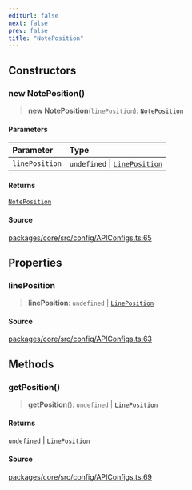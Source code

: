 ```yaml
---
editUrl: false
next: false
prev: false
title: "NotePosition"
---
```


## Constructors

### new NotePosition()

> **new NotePosition**(`linePosition`): [`NotePosition`](/obsidian-meta-bind-plugin-docs/api/classes/noteposition/)

#### Parameters

| Parameter | Type |
| :------ | :------ |
| `linePosition` | `undefined` \| [`LinePosition`](/obsidian-meta-bind-plugin-docs/api/interfaces/lineposition/) |

#### Returns

[`NotePosition`](/obsidian-meta-bind-plugin-docs/api/classes/noteposition/)

#### Source

[packages/core/src/config/APIConfigs.ts:65](https://github.com/mProjectsCode/obsidian-meta-bind-plugin/blob/5952743cb03c16c1a586df9c5fea8ee1061e6cec/packages/core/src/config/APIConfigs.ts#L65)

## Properties

### linePosition

> **linePosition**: `undefined` \| [`LinePosition`](/obsidian-meta-bind-plugin-docs/api/interfaces/lineposition/)

#### Source

[packages/core/src/config/APIConfigs.ts:63](https://github.com/mProjectsCode/obsidian-meta-bind-plugin/blob/5952743cb03c16c1a586df9c5fea8ee1061e6cec/packages/core/src/config/APIConfigs.ts#L63)

## Methods

### getPosition()

> **getPosition**(): `undefined` \| [`LinePosition`](/obsidian-meta-bind-plugin-docs/api/interfaces/lineposition/)

#### Returns

`undefined` \| [`LinePosition`](/obsidian-meta-bind-plugin-docs/api/interfaces/lineposition/)

#### Source

[packages/core/src/config/APIConfigs.ts:69](https://github.com/mProjectsCode/obsidian-meta-bind-plugin/blob/5952743cb03c16c1a586df9c5fea8ee1061e6cec/packages/core/src/config/APIConfigs.ts#L69)
